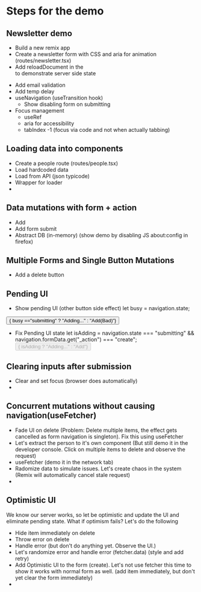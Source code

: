 # Steps for the demo
## Newsletter demo
- Build a new remix app
- Create a newsletter form with CSS and aria for animation (routes/newsletter.tsx)
- Add reloadDocument in the <Form reloadDocument... /> to demonstrate server side state
- Add email validation
- Add temp delay
- useNavigation (useTransition hook)
  - Show disabling form on submitting
- Focus management
  - useRef
  - aria for accessibility
  - tabIndex -1 (focus via code and not when actually tabbing)

## Loading data into components
- Create a people route (routes/people.tsx)
- Load hardcoded data
- Load from API (json typicode)
- Wrapper for loader
- 
## Data mutations with form + action
- Add <Form>
- Add form submit 
- Abstract DB (in-memory) (show demo by disabling JS about:config in firefox)

## Multiple Forms and Single Button Mutations
- Add a delete button

## Pending UI
- Show pending UI (other button side effect)
let busy = navigation.state; 

 <button className="btn-sm" type="submit" 
      name="_action" value="create">
        { busy =="submitting" ? "Adding..." : "Add(Bad)"}
    </button>
- Fix Pending UI state
 let isAdding = navigation.state === "submitting" &&
  navigation.formData.get("_action") === "create";
  <button className="btn-sm" type="submit" 
    name="_action" value="create" disabled={isAdding}>
      { isAdding  ? "Adding..." : "Add"}
  </button>
 
## Clearing inputs after submission
- Clear and set focus (browser does automatically)
- 

## Concurrent mutations without causing navigation(useFetcher)
- Fade UI on delete (Problem:  Delete multiple items, the effect gets cancelled as form navigation is singleton).  Fix this using useFetcher
- Let's extract the person to it's own component (But still demo it in the developer console. Click on multiple items to delete and observe the request)
- useFetcher (demo it in the network tab)
- Radomize data to simulate issues.  Let's create chaos in the system (Remix will automatically cancel stale request)
- 

## Optimistic UI
We know our server works, so let be optimistic and update the UI and eliminate pending state.
What if optimism fails?
Let's do the following
- Hide item immediately on delete
- Throw error on delete
- Handle error (but don't do anything yet.  Observe the UI.)
- Let's randomize error and handle error (fetcher.data) (style and add retry)
- Add Optimistic UI to the form (create).  Let's not use fetcher this time to show it works with normal form as well. (add item immediately, but don't yet clear the form immediately)
- 
